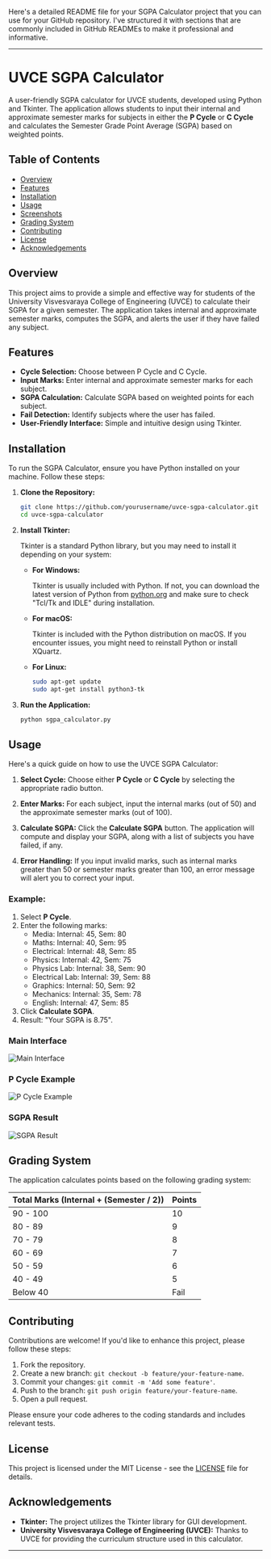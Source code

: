 Here's a detailed README file for your SGPA Calculator project that you can use for your GitHub repository. I've structured it with sections that are commonly included in GitHub READMEs to make it professional and informative.

---

# UVCE SGPA Calculator

A user-friendly SGPA calculator for UVCE students, developed using Python and Tkinter. The application allows students to input their internal and approximate semester marks for subjects in either the **P Cycle** or **C Cycle** and calculates the Semester Grade Point Average (SGPA) based on weighted points.

## Table of Contents

- [Overview](#overview)
- [Features](#features)
- [Installation](#installation)
- [Usage](#usage)
- [Screenshots](#screenshots)
- [Grading System](#grading-system)
- [Contributing](#contributing)
- [License](#license)
- [Acknowledgements](#acknowledgements)

## Overview

This project aims to provide a simple and effective way for students of the University Visvesvaraya College of Engineering (UVCE) to calculate their SGPA for a given semester. The application takes internal and approximate semester marks, computes the SGPA, and alerts the user if they have failed any subject.

## Features

- **Cycle Selection:** Choose between P Cycle and C Cycle.
- **Input Marks:** Enter internal and approximate semester marks for each subject.
- **SGPA Calculation:** Calculate SGPA based on weighted points for each subject.
- **Fail Detection:** Identify subjects where the user has failed.
- **User-Friendly Interface:** Simple and intuitive design using Tkinter.

## Installation

To run the SGPA Calculator, ensure you have Python installed on your machine. Follow these steps:

1. **Clone the Repository:**

   ```bash
   git clone https://github.com/yourusername/uvce-sgpa-calculator.git
   cd uvce-sgpa-calculator
   ```

2. **Install Tkinter:**

   Tkinter is a standard Python library, but you may need to install it depending on your system:

   - **For Windows:**

     Tkinter is usually included with Python. If not, you can download the latest version of Python from [python.org](https://www.python.org/) and make sure to check "Tcl/Tk and IDLE" during installation.

   - **For macOS:**

     Tkinter is included with the Python distribution on macOS. If you encounter issues, you might need to reinstall Python or install XQuartz.

   - **For Linux:**

     ```bash
     sudo apt-get update
     sudo apt-get install python3-tk
     ```

3. **Run the Application:**

   ```bash
   python sgpa_calculator.py
   ```

## Usage

Here's a quick guide on how to use the UVCE SGPA Calculator:

1. **Select Cycle:** Choose either **P Cycle** or **C Cycle** by selecting the appropriate radio button.

2. **Enter Marks:** For each subject, input the internal marks (out of 50) and the approximate semester marks (out of 100).

3. **Calculate SGPA:** Click the **Calculate SGPA** button. The application will compute and display your SGPA, along with a list of subjects you have failed, if any.

4. **Error Handling:** If you input invalid marks, such as internal marks greater than 50 or semester marks greater than 100, an error message will alert you to correct your input.

### Example:

1. Select **P Cycle**.
2. Enter the following marks:
   - Media: Internal: 45, Sem: 80
   - Maths: Internal: 40, Sem: 95
   - Electrical: Internal: 48, Sem: 85
   - Physics: Internal: 42, Sem: 75
   - Physics Lab: Internal: 38, Sem: 90
   - Electrical Lab: Internal: 39, Sem: 88
   - Graphics: Internal: 50, Sem: 92
   - Mechanics: Internal: 35, Sem: 78
   - English: Internal: 47, Sem: 85
3. Click **Calculate SGPA**.
4. Result: "Your SGPA is 8.75".


### Main Interface

![Main Interface](screenshots/main_interface.png)

### P Cycle Example

![P Cycle Example](screenshots/p_cycle_example.png)

### SGPA Result

![SGPA Result](screenshots/sgpa_result.png)

## Grading System

The application calculates points based on the following grading system:

| Total Marks (Internal + (Semester / 2)) | Points |
|-----------------------------------------|--------|
| 90 - 100                                | 10     |
| 80 - 89                                 | 9      |
| 70 - 79                                 | 8      |
| 60 - 69                                 | 7      |
| 50 - 59                                 | 6      |
| 40 - 49                                 | 5      |
| Below 40                                | Fail   |

## Contributing

Contributions are welcome! If you'd like to enhance this project, please follow these steps:

1. Fork the repository.
2. Create a new branch: `git checkout -b feature/your-feature-name`.
3. Commit your changes: `git commit -m 'Add some feature'`.
4. Push to the branch: `git push origin feature/your-feature-name`.
5. Open a pull request.

Please ensure your code adheres to the coding standards and includes relevant tests.

## License

This project is licensed under the MIT License - see the [LICENSE](LICENSE) file for details.

## Acknowledgements

- **Tkinter:** The project utilizes the Tkinter library for GUI development.
- **University Visvesvaraya College of Engineering (UVCE):** Thanks to UVCE for providing the curriculum structure used in this calculator.

---

